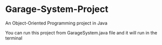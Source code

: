 # Garage-System-Project
An Object-Oriented Programming project in Java

You can run this project from GarageSystem.java file and it will run in the terminal
